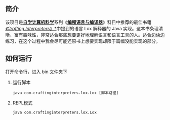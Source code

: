 ## 简介

该项目是[**自学计算机科学**](https://github.com/keithnull/TeachYourselfCS-CN/blob/master/TeachYourselfCS-CN.md)系列《[**编程语言与编译器**](https://github.com/keithnull/TeachYourselfCS-CN/blob/master/TeachYourselfCS-CN.md#编程语言与编译器)》科目中推荐的最佳书籍[*《Crafting Interpreters*》*](https://craftinginterpreters.com/)中提到的语言 Lox 解释器的 Java 实现。这本书条理清晰，富有趣味性，非常适合那些想要更好地理解语言和语言工具的人。适合边读边练习，在这个过程中我会尽可能还原书上想要实现却限于篇幅没能实现的部分。

## 如何运行

打开命令行，进入 bin 文件夹下

1. 运行脚本

   ``````
   java com.craftinginterpreters.lox.Lox [脚本路径]
   ``````

2. REPL模式

   ``````
   java com.craftinginterpreters.lox.Lox
   ``````

